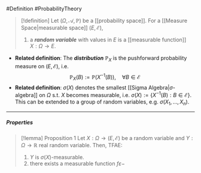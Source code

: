 #Definition #ProbabilityTheory 

> [!definition]
> Let $(\Omega,\mathcal{A},\mathbb{P})$ be a [[probability space]]. For a [[Measure Space|measurable space]]  $(E,\mathcal{E})$, 
> 1. a ***random variable*** with values in $E$ is a [[measurable function]] $X:\Omega\to E$.
- **Related definition**: The ***distribution*** $\mathbb{P}_{X}$ is the pushforward probability measure on $(E,\mathcal{E})$, i.e. $$\mathbb{P}_{X}(B):=\mathbb{P}(X ^{-1}(B)),\quad \forall B\in \mathcal{E}$$
- **Related definition**: $\sigma(X)$ denotes the smallest [[Sigma Algebra|$\sigma$-algebra]] on $\Omega$ s.t. $X$ becomes measurable, i.e. $\sigma(X):=\{ X ^{-1}(B):B\in \mathcal{E} \}$. This can be extended to a group of random variables, e.g. $\sigma(X_{1},\dots,X_{n})$.
---
##### Properties
> [!lemma] Proposition 1
> Let $X:\Omega\to(E,\mathcal{E})$ be a random variable and $Y:\Omega\to \mathbb{R}$ real random variable. Then, TFAE:
> 1. $Y$ is $\sigma(X)$-measurable.
> 2. there exists a measurable function $f\varepsilon-$